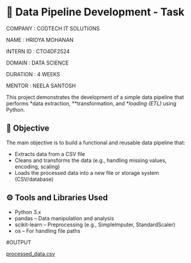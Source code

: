 # 🔄 Data Pipeline Development - Task

COMPANY : CODTECH IT SOLUTIONS

NAME : HRIDYA MOHANAN

INTERN ID : CTO4DF2524

DOMAIN : DATA SCIENCE

DURATION : 4 WEEKS

MENTOR : NEELA SANTOSH

This project demonstrates the development of a simple data pipeline that performs *data extraction, **transformation, and **loading (ETL)* using Python.

## 📌 Objective

The main objective is to build a functional and reusable data pipeline that:
- Extracts data from a CSV file
- Cleans and transforms the data (e.g., handling missing values, encoding, scaling)
- Loads the processed data into a new file or storage system (CSV/database)

## ⚙ Tools and Libraries Used

- Python 3.x
- pandas – Data manipulation and analysis
- scikit-learn – Preprocessing (e.g., SimpleImputer, StandardScaler)
- os – For handling file paths

#OUTPUT

[processed_data.csv](https://github.com/user-attachments/files/20995348/processed_data.csv)
